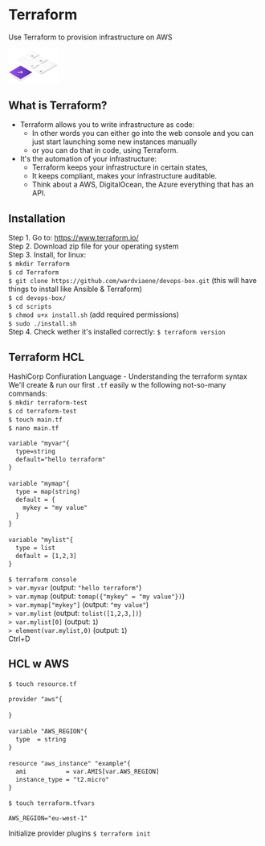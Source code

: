 # Terraform
Use Terraform to provision infrastructure on AWS
<!--<img src="src/assets/img/terraform-registry.gif" width="44%"/> -->
<img src="src/assets/img/terraform.svg" width="20%"/> <br>

## What is Terraform?
- Terraform allows you to write infrastructure as code:
  - In other words you can either go into the web console and you can just start launching some new instances manually
  - or you can do that in code, using Terraform.
- It's the automation of your infrastructure:
  - Terraform keeps your infrastructure in certain states,
  - It keeps compliant, makes your infrastructure auditable.
  - Think about a AWS, DigitalOcean, the Azure everything that has an API.
 
 ## Installation  
  Step 1. Go to: https://www.terraform.io/ <br>
  Step 2. Download zip file for your operating system <br>
  Step 3. Install, for linux: <br>
```$ mkdir Terraform```<br>
```$ cd Terraform```<br>
```$ git clone https://github.com/wardviaene/devops-box.git``` (this will have things to install like Ansible & Terraform)<br>
```$ cd devops-box/```<br>
```$ cd scripts```<br>
```$ chmod u+x install.sh``` (add required permissions)<br>
```$ sudo ./install.sh```<br>
 Step 4. Check wether it's installed correctly:
```$ terraform version``` <br>

## Terraform HCL
HashiCorp Confiuration Language - Understanding the terraform syntax<br>
We'll create & run our first ```.tf``` easily w the following not-so-many commands:<br>
```$ mkdir terraform-test```<br>
```$ cd terraform-test```<br>
```$ touch main.tf ```<br>
```$ nano main.tf ```<br>
```
variable "myvar"{
  type=string
  default="hello terraform"
}

variable "mymap"{
  type = map(string)
  default = {
    mykey = "my value"
  }
}

variable "mylist"{
  type = list
  default = [1,2,3]
}
```


```$ terraform console```<br>
```> var.myvar```             (output: ```"hello terraform"```)<br> 
```> var.mymap```             (output: ```tomap({"mykey" = "my value"})```)<br> 
```> var.mymap["mykey"]```    (output: ```"my value"```)<br> 
```> var.mylist```            (output: ```tolist([1,2,3,])```)<br> 
```> var.mylist[0]```         (output: ```1```)<br> 
```> element(var.mylist,0)``` (output: ```1```)<br> 
Ctrl+D

## HCL w AWS

```$ touch resource.tf```<br> 
```
provider "aws"{

}

variable "AWS_REGION"{
  type  = string
}

resource "aws_instance" "example"{
  ami           = var.AMIS[var.AWS_REGION]
  instance_type = "t2.micro"
}
```


```$ touch terraform.tfvars```<br> 
```
AWS_REGION="eu-west-1"
```


Initialize provider plugins ```$ terraform init```<br> 




          

